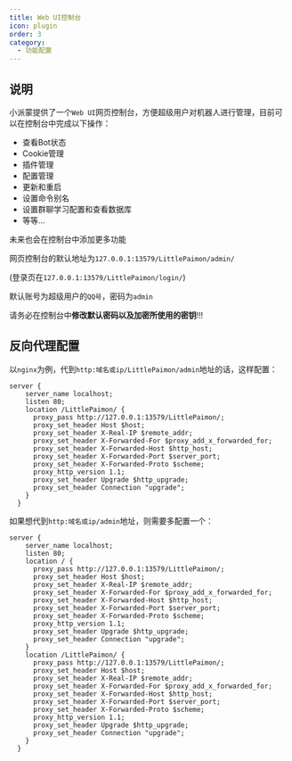 ```yaml
---
title: Web UI控制台
icon: plugin
order: 3
category:
  - 功能配置
---
```


## 说明

小派蒙提供了一个`Web UI`网页控制台，方便超级用户对机器人进行管理，目前可以在控制台中完成以下操作：
- 查看Bot状态
- Cookie管理
- 插件管理
- 配置管理
- 更新和重启
- 设置命令别名
- 设置群聊学习配置和查看数据库
- 等等...

未来也会在控制台中添加更多功能

网页控制台的默认地址为`127.0.0.1:13579/LittlePaimon/admin/`

(登录页在`127.0.0.1:13579/LittlePaimon/login/`)

默认账号为超级用户的`QQ号`，密码为`admin`

请务必在控制台中**修改默认密码以及加密所使用的密钥**!!!


## 反向代理配置
以`nginx`为例，代到`http:域名或ip/LittlePaimon/admin`地址的话，这样配置：
```
server {
    server_name localhost;
    listen 80;
    location /LittlePaimon/ {
      proxy_pass http://127.0.0.1:13579/LittlePaimon/;
      proxy_set_header Host $host;
      proxy_set_header X-Real-IP $remote_addr;
      proxy_set_header X-Forwarded-For $proxy_add_x_forwarded_for;
      proxy_set_header X-Forwarded-Host $http_host;
      proxy_set_header X-Forwarded-Port $server_port;
      proxy_set_header X-Forwarded-Proto $scheme;
      proxy_http_version 1.1;
      proxy_set_header Upgrade $http_upgrade;
      proxy_set_header Connection "upgrade";
    }
  }
```
如果想代到`http:域名或ip/admin`地址，则需要多配置一个：
```{4-15}
server {
    server_name localhost;
    listen 80;
    location / {
      proxy_pass http://127.0.0.1:13579/LittlePaimon/;
      proxy_set_header Host $host;
      proxy_set_header X-Real-IP $remote_addr;
      proxy_set_header X-Forwarded-For $proxy_add_x_forwarded_for;
      proxy_set_header X-Forwarded-Host $http_host;
      proxy_set_header X-Forwarded-Port $server_port;
      proxy_set_header X-Forwarded-Proto $scheme;
      proxy_http_version 1.1;
      proxy_set_header Upgrade $http_upgrade;
      proxy_set_header Connection "upgrade";
    }
    location /LittlePaimon/ {
      proxy_pass http://127.0.0.1:13579/LittlePaimon/;
      proxy_set_header Host $host;
      proxy_set_header X-Real-IP $remote_addr;
      proxy_set_header X-Forwarded-For $proxy_add_x_forwarded_for;
      proxy_set_header X-Forwarded-Host $http_host;
      proxy_set_header X-Forwarded-Port $server_port;
      proxy_set_header X-Forwarded-Proto $scheme;
      proxy_http_version 1.1;
      proxy_set_header Upgrade $http_upgrade;
      proxy_set_header Connection "upgrade";
    }
  }
```